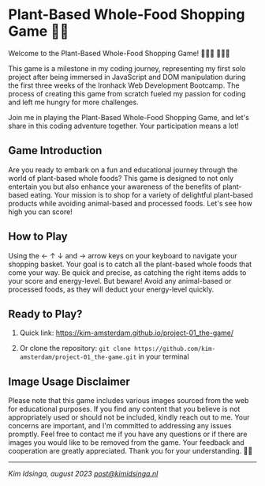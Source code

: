 # Plant-Based Whole-Food Shopping Game :seedling::shopping_cart:
Welcome to the Plant-Based Whole-Food Shopping Game! :watermelon::tomato::broccoli:	:peanuts::onion::grapes:

This game is a milestone in my coding journey, representing my first solo project after being immersed in JavaScript and DOM manipulation during the first three weeks of the Ironhack Web Development Bootcamp. The process of creating this game from scratch fueled my passion for coding and left me hungry for more challenges.

Join me in playing the Plant-Based Whole-Food Shopping Game, and let's share in this coding adventure together. Your participation means a lot!

## **Game Introduction**
Are you ready to embark on a fun and educational journey through the world of plant-based whole foods? This game is designed to not only entertain you but also enhance your awareness of the benefits of plant-based eating. Your mission is to shop for a variety of delightful plant-based products while avoiding animal-based and processed foods. Let's see how high you can score!

## **How to Play** 
Using the &larr; &uarr; &darr; and &rarr; arrow keys on your keyboard to navigate your shopping basket. Your goal is to catch all the plant-based whole foods that come your way. Be quick and precise, as catching the right items adds to your score and energy-level. But beware! Avoid any animal-based or processed foods, as they will deduct your energy-level quickly.

## **Ready to Play?**
1. Quick link: https://kim-amsterdam.github.io/project-01_the-game/

2. Or clone the repository: `git clone https://github.com/kim-amsterdam/project-01_the-game.git` in your terminal

## **Image Usage Disclaimer**
Please note that this game includes various images sourced from the web for educational purposes. If you find any content that you believe is not appropriately used or should not be included, kindly reach out to me. Your concerns are important, and I'm committed to addressing any issues promptly. Feel free to contact me if you have any questions or if there are images you would like to be removed from the game. Your feedback and cooperation are greatly appreciated. Thank you for your understanding. :pray::seedling:


-----------------------------
*Kim Idsinga, august 2023*
*post@kimidsinga.nl*